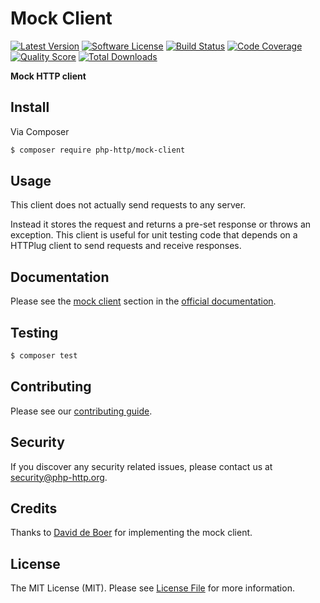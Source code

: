 # Mock Client

[![Latest Version](https://img.shields.io/github/release/php-http/mock-client.svg?style=flat-square)](https://github.com/php-http/mock-client/releases)
[![Software License](https://img.shields.io/badge/license-MIT-brightgreen.svg?style=flat-square)](LICENSE)
[![Build Status](https://img.shields.io/travis/php-http/mock-client.svg?style=flat-square)](https://travis-ci.org/php-http/mock-client)
[![Code Coverage](https://img.shields.io/scrutinizer/coverage/g/php-http/mock-client.svg?style=flat-square)](https://scrutinizer-ci.com/g/php-http/mock-client)
[![Quality Score](https://img.shields.io/scrutinizer/g/php-http/mock-client.svg?style=flat-square)](https://scrutinizer-ci.com/g/php-http/mock-client)
[![Total Downloads](https://img.shields.io/packagist/dt/php-http/mock-client.svg?style=flat-square)](https://packagist.org/packages/php-http/mock-client)

**Mock HTTP client**


## Install

Via Composer

``` bash
$ composer require php-http/mock-client
```


## Usage

This client does not actually send requests to any server.

Instead it stores the request and returns a pre-set response or throws an exception. This client is useful for unit
testing code that depends on a HTTPlug client to send requests and receive responses.


## Documentation

Please see the [mock client](http://docs.php-http.org/en/latest/clients/mock-client.html) section in the [official documentation](http://docs.php-http.org).


## Testing

``` bash
$ composer test
```


## Contributing

Please see our [contributing guide](http://docs.php-http.org/en/latest/development/contributing.html).


## Security

If you discover any security related issues, please contact us at [security@php-http.org](mailto:security@php-http.org).


## Credits

Thanks to [David de Boer](https://github.com/ddeboer) for implementing the mock client.


## License

The MIT License (MIT). Please see [License File](LICENSE) for more information.
